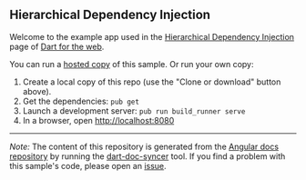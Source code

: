 ## Hierarchical Dependency Injection

Welcome to the example app used in the
[Hierarchical Dependency Injection](https://webdev-dartlang-org-dev.firebaseapp.com/angular/guide/hierarchical-dependency-injection) page
of [Dart for the web](https://webdev-dartlang-org-dev.firebaseapp.com).

You can run a [hosted copy](https://webdev-dartlang-org-dev.firebaseapp.com/examples/hierarchical-dependency-injection) of this
sample. Or run your own copy:

1. Create a local copy of this repo (use the "Clone or download" button above).
2. Get the dependencies: `pub get`
3. Launch a development server: `pub run build_runner serve`
4. In a browser, open [http://localhost:8080](http://localhost:8080)

---

*Note:* The content of this repository is generated from the
[Angular docs repository][docs repo] by running the
[dart-doc-syncer](//github.com/dart-lang/dart-doc-syncer) tool.
If you find a problem with this sample's code, please open an [issue][].

[docs repo]: //github.com/dart-lang/site-webdev/tree/master/examples/ng/doc/hierarchical-dependency-injection
[issue]: //github.com/dart-lang/site-webdev/issues/new?title=[master]%20examples/ng/doc/hierarchical-dependency-injection
